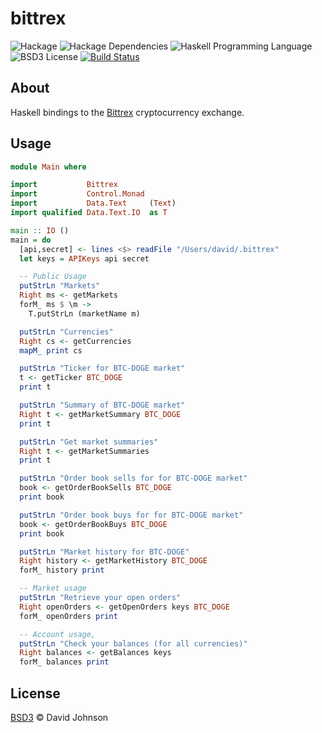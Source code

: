 bittrex
==============================
![Hackage](https://img.shields.io/hackage/v/bittrex.svg)
![Hackage Dependencies](https://img.shields.io/hackage-deps/v/bittrex.svg)
![Haskell Programming Language](https://img.shields.io/badge/language-Haskell-blue.svg)
![BSD3 License](http://img.shields.io/badge/license-BSD3-brightgreen.svg)
[![Build Status](https://travis-ci.org/dmjio/bittrex.svg?branch=master)](https://travis-ci.org/dmjio/bittrex)

## About

Haskell bindings to the [Bittrex](https://bittrex.com/) cryptocurrency exchange.

## Usage

```haskell
module Main where

import           Bittrex
import           Control.Monad
import           Data.Text     (Text)
import qualified Data.Text.IO  as T

main :: IO ()
main = do
  [api,secret] <- lines <$> readFile "/Users/david/.bittrex"
  let keys = APIKeys api secret

  -- Public Usage
  putStrLn "Markets"
  Right ms <- getMarkets
  forM_ ms $ \m ->
    T.putStrLn (marketName m)

  putStrLn "Currencies"
  Right cs <- getCurrencies
  mapM_ print cs

  putStrLn "Ticker for BTC-DOGE market"
  t <- getTicker BTC_DOGE
  print t

  putStrLn "Summary of BTC-DOGE market"
  Right t <- getMarketSummary BTC_DOGE
  print t

  putStrLn "Get market summaries"
  Right t <- getMarketSummaries
  print t

  putStrLn "Order book sells for for BTC-DOGE market"
  book <- getOrderBookSells BTC_DOGE
  print book

  putStrLn "Order book buys for for BTC-DOGE market"
  book <- getOrderBookBuys BTC_DOGE
  print book

  putStrLn "Market history for BTC-DOGE"
  Right history <- getMarketHistory BTC_DOGE
  forM_ history print

  -- Market usage
  putStrLn "Retrieve your open orders"
  Right openOrders <- getOpenOrders keys BTC_DOGE
  forM_ openOrders print

  -- Account usage,
  putStrLn "Check your balances (for all currencies)"
  Right balances <- getBalances keys
  forM_ balances print
```

## License

[BSD3](LICENSE) © David Johnson

